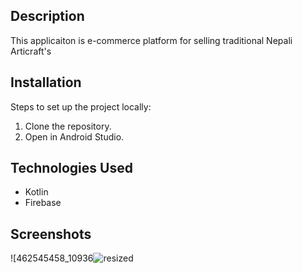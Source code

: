 ## Description
This applicaiton is e-commerce platform for selling traditional Nepali Articraft's

## Installation
Steps to set up the project locally:
1. Clone the repository.
2. Open in Android Studio.

## Technologies Used
- Kotlin
- Firebase

## Screenshots
![462545458_10936![resized](https://github.com/user-attachments/assets/fd89561f-c31e-4e87-ad82-4c49c07b831c)
